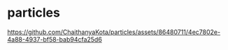 # particles

https://github.com/ChaithanyaKota/particles/assets/86480711/4ec7802e-4a88-4937-bf58-bab94cfa25d6
